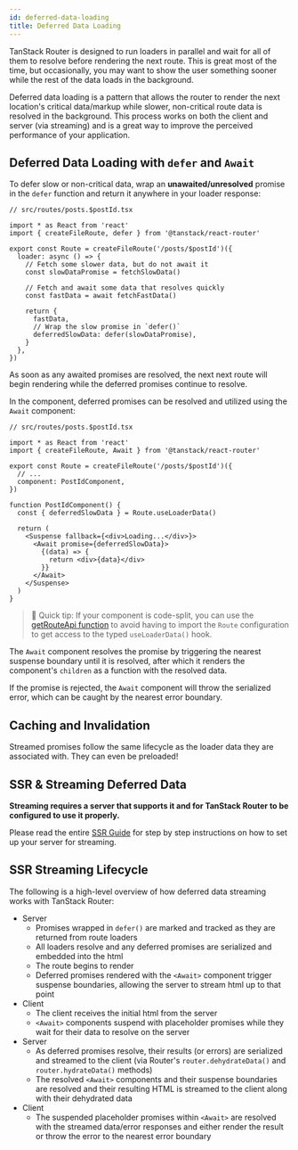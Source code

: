 ```yaml
---
id: deferred-data-loading
title: Deferred Data Loading
---
```


TanStack Router is designed to run loaders in parallel and wait for all of them to resolve before rendering the next route. This is great most of the time, but occasionally, you may want to show the user something sooner while the rest of the data loads in the background.

Deferred data loading is a pattern that allows the router to render the next location's critical data/markup while slower, non-critical route data is resolved in the background. This process works on both the client and server (via streaming) and is a great way to improve the perceived performance of your application.

## Deferred Data Loading with `defer` and `Await`

To defer slow or non-critical data, wrap an **unawaited/unresolved** promise in the `defer` function and return it anywhere in your loader response:

```tsx
// src/routes/posts.$postId.tsx

import * as React from 'react'
import { createFileRoute, defer } from '@tanstack/react-router'

export const Route = createFileRoute('/posts/$postId')({
  loader: async () => {
    // Fetch some slower data, but do not await it
    const slowDataPromise = fetchSlowData()

    // Fetch and await some data that resolves quickly
    const fastData = await fetchFastData()

    return {
      fastData,
      // Wrap the slow promise in `defer()`
      deferredSlowData: defer(slowDataPromise),
    }
  },
})
```

As soon as any awaited promises are resolved, the next next route will begin rendering while the deferred promises continue to resolve.

In the component, deferred promises can be resolved and utilized using the `Await` component:

```tsx
// src/routes/posts.$postId.tsx

import * as React from 'react'
import { createFileRoute, Await } from '@tanstack/react-router'

export const Route = createFileRoute('/posts/$postId')({
  // ...
  component: PostIdComponent,
})

function PostIdComponent() {
  const { deferredSlowData } = Route.useLoaderData()

  return (
    <Suspense fallback={<div>Loading...</div>}>
      <Await promise={deferredSlowData}>
        {(data) => {
          return <div>{data}</div>
        }}
      </Await>
    </Suspense>
  )
}
```
> 🧠 Quick tip: If your component is code-split, you can use the [getRouteApi function](./guide/code-splitting#manually-accessing-route-apis-in-other-files-with-the-routeapi-class) to avoid having to import the `Route` configuration to get access to the typed `useLoaderData()` hook.

The `Await` component resolves the promise by triggering the nearest suspense boundary until it is resolved, after which it renders the component's `children` as a function with the resolved data.

If the promise is rejected, the `Await` component will throw the serialized error, which can be caught by the nearest error boundary.

## Caching and Invalidation

Streamed promises follow the same lifecycle as the loader data they are associated with. They can even be preloaded!

## SSR & Streaming Deferred Data

**Streaming requires a server that supports it and for TanStack Router to be configured to use it properly.**

Please read the entire [SSR Guide](/docs/guide/server-streaming) for step by step instructions on how to set up your server for streaming.

## SSR Streaming Lifecycle

The following is a high-level overview of how deferred data streaming works with TanStack Router:

- Server
  - Promises wrapped in `defer()` are marked and tracked as they are returned from route loaders
  - All loaders resolve and any deferred promises are serialized and embedded into the html
  - The route begins to render
  - Deferred promises rendered with the `<Await>` component trigger suspense boundaries, allowing the server to stream html up to that point
- Client
  - The client receives the initial html from the server
  - `<Await>` components suspend with placeholder promises while they wait for their data to resolve on the server
- Server
  - As deferred promises resolve, their results (or errors) are serialized and streamed to the client (via Router's `router.dehydrateData()` and `router.hydrateData()` methods)
  - The resolved `<Await>` components and their suspense boundaries are resolved and their resulting HTML is streamed to the client along with their dehydrated data
- Client
  - The suspended placeholder promises within `<Await>` are resolved with the streamed data/error responses and either render the result or throw the error to the nearest error boundary
